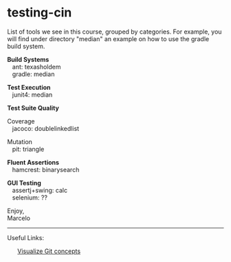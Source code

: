 # testing-cin

List of tools we see in this course, grouped by categories.  For
example, you will find under directory "median" an example on how to
use the gradle build system.<br>

<p><b>Build Systems</b><br>
&nbsp;&nbsp;&nbsp;ant: texasholdem<br>
&nbsp;&nbsp;&nbsp;gradle: median<br>
</p>

<p><b>Test Execution</b><br>
&nbsp;&nbsp;&nbsp;junit4: median<br>
</p>

<p><b>Test Suite Quality</b><br>
<p>Coverage<br>
&nbsp;&nbsp;&nbsp;jacoco: doublelinkedlist<br>
</p>
<p>Mutation<br>
&nbsp;&nbsp;&nbsp;pit: triangle<br>
</t>
</p>

<p><b>Fluent Assertions</b><br>
&nbsp;&nbsp;&nbsp;hamcrest: binarysearch<br>
</p>

<p><b>GUI Testing</b><br>
&nbsp;&nbsp;&nbsp;assertj+swing: calc<br>
&nbsp;&nbsp;&nbsp;selenium: ??<br>
</p>

Enjoy,<br>
Marcelo

<hr>

Useful Links: 
<ul>
<a href="http://www.wei-wang.com/ExplainGitWithD3/#">Visualize Git concepts</a>
</ul>




